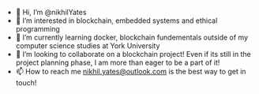 - 👋 Hi, I’m @nikhilYates
- 👀 I’m interested in blockchain, embedded systems and ethical programming
- 🌱 I’m currently learning docker, blockchain fundementals outside of my computer science studies at York University
- 💞️ I’m looking to collaborate on a blockchain project! Even if its still in the project planning phase, I am more than eager to be a part of it!
- 📫 How to reach me <nikhil.yates@outlook.com> is the best way to get in touch!
<!---
nikhilYates/nikhilYates is a ✨ special ✨ repository because its `README.md` (this file) appears on your GitHub profile.
You can click the Preview link to take a look at your changes.
--->
